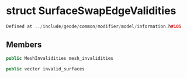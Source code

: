 # struct SurfaceSwapEdgeValidities

```cpp
Defined at ../include/geode/common/modifier/model/information.h#105
```

## Members

```cpp
public MeshInvalidities mesh_invalidities

```

```cpp
public vector invalid_surfaces

```



